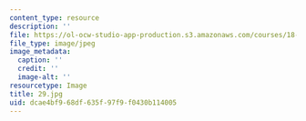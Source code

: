 ```yaml
---
content_type: resource
description: ''
file: https://ol-ocw-studio-app-production.s3.amazonaws.com/courses/18-03-differential-equations-spring-2010/dcae4bf968df635f97f9f0430b114005_29.jpg
file_type: image/jpeg
image_metadata:
  caption: ''
  credit: ''
  image-alt: ''
resourcetype: Image
title: 29.jpg
uid: dcae4bf9-68df-635f-97f9-f0430b114005
---
```

